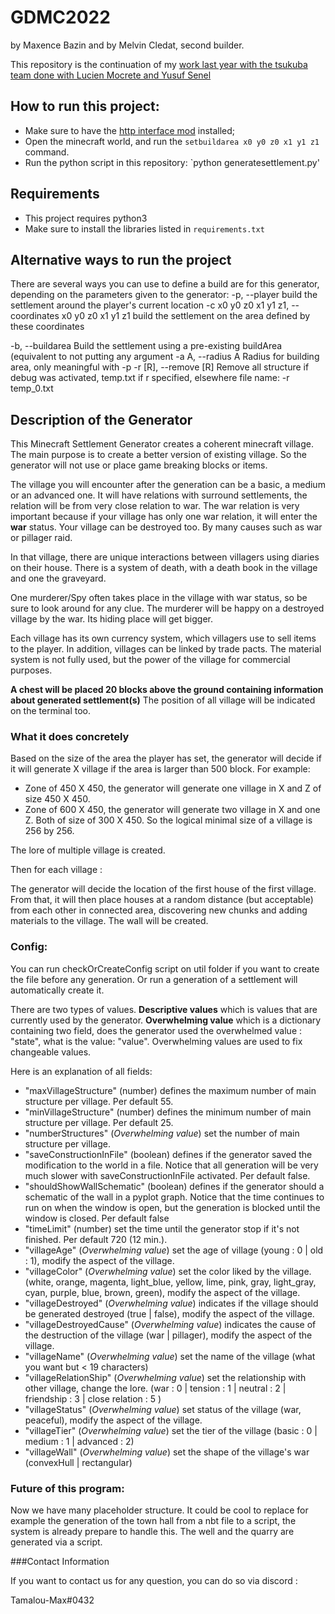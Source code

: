 # GDMC2022
by Maxence Bazin and by Melvin Cledat, second builder.

This repository is the continuation of my [work last year with the tsukuba team done with Lucien Mocrete and Yusuf Senel](https://github.com/MightyCode/GDMC2021Tsukuba)

## How to run this project:
- Make sure to have the [http interface mod](https://github.com/nilsgawlik/gdmc_http_interface) installed;
- Open the minecraft world, and run the `setbuildarea x0 y0 z0 x1 y1 z1` command.
- Run the python script in this repository: `python generatesettlement.py'
## Requirements
- This project requires python3 
- Make sure to install the libraries listed in `requirements.txt`
## Alternative ways to run the project
There are several ways you can use to define a build are for this generator, depending on the parameters given to the generator:
-p, --player          build the settlement around the player's current location
-c x0 y0 z0 x1 y1 z1, --coordinates x0 y0 z0 x1 y1 z1
   build the settlement on the area defined by these coordinates</p>
-b, --buildarea       Build the settlement using a pre-existing buildArea (equivalent to not putting any argument
-a A, --radius A      Radius for building area, only meaningful with -p
-r [R], --remove [R]  Remove all structure if debug was activated, temp.txt if r specified, elsewhere file name: -r temp_0.txt

## Description of the Generator
This Minecraft Settlement Generator creates a coherent minecraft village. 
The main purpose is to create a better version of existing village. So the generator will not use or place
game breaking blocks or items.

The village you will encounter after the generation can be a basic, a medium or an advanced one. 
It will have relations with surround settlements, the relation will be from very close relation to war.
The war relation is very important because if your village has only one war relation, it will enter
the __war__ status.
Your village can be destroyed too. By many causes such as war or pillager raid.

In that village, there are unique interactions between villagers using diaries on their house.
There is a system of death, with a death book in the village and one the graveyard. 

One murderer/Spy often takes place in the village with war status, so be sure to look around for any clue.
The murderer will be happy on a destroyed village by the war. Its hiding place will get bigger. 

Each village has its own currency system, which villagers use to sell items to the player. 
In addition, villages can be linked by trade pacts.
The material system is not fully used, but the power of the village for commercial purposes.

__A chest will be placed 20 blocks above the ground containing information about generated settlement(s)__
The position of all village will be indicated on the terminal too.
### What it does concretely
Based on the size of the area the player has set, the generator will decide if it will 
generate X village if the area is larger than 500 block.
For example:
- Zone of 450 X 450, the generator will generate one village in X and Z of size 450 X 450.
- Zone of 600 X 450, the generator will generate two village in X and one Z. Both of size of 300 X 450.
So the logical minimal size of a village is 256 by 256.

The lore of multiple village is created.

Then for each village :

The generator will decide the location of the first house of the first village. 
From that, it will then place houses at a random distance (but acceptable) 
from each other in connected area, discovering new chunks and adding materials to the village.
The wall will be created.

### Config: 
You can run checkOrCreateConfig script on util folder if you want to create the file before
any generation.
Or run a generation of a settlement will automatically create it.

There are two types of values. __Descriptive values__ which is values that are currently used by the
generator. __Overwhelming value__ which is a dictionary containing two field, does the generator used the
overwhelmed value : "state", what is the value: "value". Overwhelming values are used to fix changeable
values.

Here is an explanation of all fields:
- "maxVillageStructure" (number) defines the maximum number of main structure per village. Per default 55.
- "minVillageStructure" (number) defines the minimum number of main structure per village. Per default 25.
- "numberStructures" (_Overwhelming value_) set the number of main structure per village. 
- "saveConstructionInFile" (boolean) defines if the generator saved the modification to the world in a file. 
Notice that all generation will be very much slower with saveConstructionInFile activated. Per default false.
- "shouldShowWallSchematic" (boolean) defines if the generator should a schematic of the wall 
in a pyplot graph. Notice that the time continues to run on when the window is open, 
but the generation is blocked until the window is closed. Per default false
- "timeLimit" (number) set the time until the generator stop if it's not finished. Per default 720 (12 min.).
- "villageAge" (_Overwhelming value_) set the age of village (young : 0 | old : 1), modify the aspect of the village.
- "villageColor" (_Overwhelming value_) set the color liked by the village.
(white, orange, magenta, light_blue, yellow, lime, pink, gray, light_gray, cyan, purple, blue, brown, green), modify the aspect of the village.
- "villageDestroyed" (_Overwhelming value_) indicates if the village should be generated destroyed (true | false), modify the aspect of the village.
- "villageDestroyedCause" (_Overwhelming value_) indicates the cause of the destruction of the village (war | pillager), modify the aspect of the village.
- "villageName" (_Overwhelming value_) set the name of the village (what you want but < 19 characters)
- "villageRelationShip" (_Overwhelming value_) set the relationship with other village, change the lore.
(war : 0 | tension : 1 | neutral : 2 | friendship : 3 | close relation : 5 )
- "villageStatus" (_Overwhelming value_) set status of the village (war, peaceful), modify the aspect of the village.
- "villageTier" (_Overwhelming value_) set the tier of the village (basic : 0 | medium : 1 | advanced : 2)
- "villageWall" (_Overwhelming value_) set the shape of the village's war (convexHull | rectangular)


### Future of this program:
Now we have many placeholder structure. It could be cool to replace for example the generation of the 
town hall from a nbt file to a script, the system is already prepare to handle this. The well and 
the quarry are generated via a script.

###Contact Information

If you want to contact us for any question, you can do so via discord :

Tamalou-Max#0432
